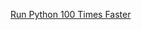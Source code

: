 [Run Python 100 Times Faster](https://www.facebook.com/groups/dsmlvietnam/permalink/328578259922302/)

